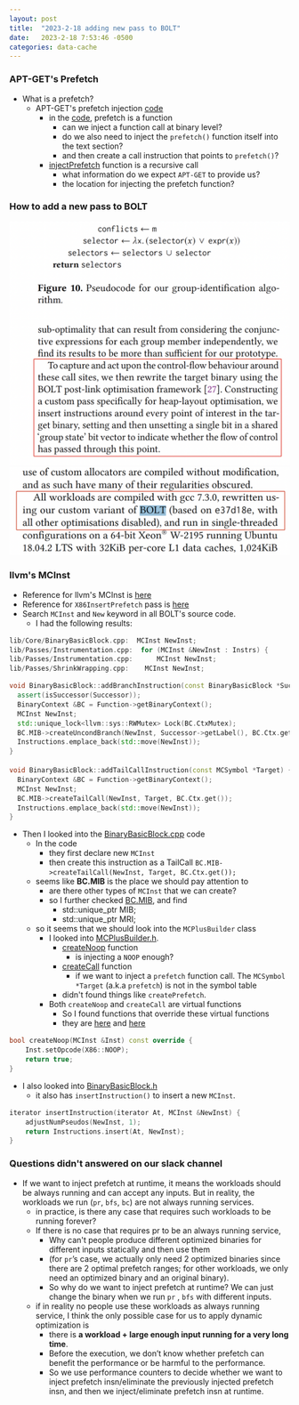 ```yaml
---
layout: post
title:  "2023-2-18 adding new pass to BOLT"
date:   2023-2-18 7:53:46 -0500
categories: data-cache 
---
```

### APT-GET's Prefetch
- What is a prefetch? 
	+ APT-GET's prefetch injection [code](https://github.com/upenn-acg/floar/blob/master/apt-get/SWPrefetchingLLVMPass/SWPrefetchingLLVMPass.cpp#L388)
		* in the [code](https://github.com/upenn-acg/floar/blob/master/apt-get/SWPrefetchingLLVMPass/SWPrefetchingLLVMPass.cpp#L579), prefetch is a function
			+ can we inject a function call at binary level?
			+ do we also need to inject the `prefetch()` function itself into the text section?
			+ and then create a call instruction that points to `prefetch()`?
		* [injectPrefetch](https://github.com/upenn-acg/floar/blob/master/apt-get/SWPrefetchingLLVMPass/SWPrefetchingLLVMPass.cpp#L639) function is a recursive call
			+ what information do we expect `APT-GET` to provide us?
			+ the location for injecting the prefetch function? 

### How to add a new pass to BOLT
![screenshot](/assets/2023-02-18/screenshot-1.png)
![screenshot](/assets/2023-02-18/screenshot-2.png)

### llvm's MCInst
- Reference for llvm's MCInst is [here](https://llvm.org/doxygen/classllvm_1_1MCInst.html)
- Reference for `X86InsertPrefetch` pass is [here](https://llvm.org/doxygen/X86InsertPrefetch_8cpp_source.html)
- Search `MCInst` and `New` keyword in all BOLT's source code.
	+ I had the following results:

```cpp
lib/Core/BinaryBasicBlock.cpp:  MCInst NewInst;
lib/Passes/Instrumentation.cpp:  for (MCInst &NewInst : Instrs) {
lib/Passes/Instrumentation.cpp:      MCInst NewInst;
lib/Passes/ShrinkWrapping.cpp:    MCInst NewInst;
```

```cpp
void BinaryBasicBlock::addBranchInstruction(const BinaryBasicBlock *Successor) {
  assert(isSuccessor(Successor));
  BinaryContext &BC = Function->getBinaryContext();
  MCInst NewInst;
  std::unique_lock<llvm::sys::RWMutex> Lock(BC.CtxMutex);
  BC.MIB->createUncondBranch(NewInst, Successor->getLabel(), BC.Ctx.get());
  Instructions.emplace_back(std::move(NewInst));
}

void BinaryBasicBlock::addTailCallInstruction(const MCSymbol *Target) {
  BinaryContext &BC = Function->getBinaryContext();
  MCInst NewInst;
  BC.MIB->createTailCall(NewInst, Target, BC.Ctx.get());
  Instructions.emplace_back(std::move(NewInst));
}
```

- Then I looked into the [BinaryBasicBlock.cpp](https://github.com/zyuxuan0115/llvm-project-pg-square/blob/main/bolt/lib/Core/BinaryBasicBlock.cpp) code
	+ In the code 
		* they first declare new `MCInst`
		* then create this instruction as a TailCall `BC.MIB->createTailCall(NewInst, Target, BC.Ctx.get());`
	+ seems like <strong>BC.MIB</strong> is the place we should pay attention to
		* are there other types of `MCInst` that we can create?
		* so I further checked [BC.MIB](https://github.com/zyuxuan0115/llvm-project-pg-square/blob/main/bolt/include/bolt/Core/BinaryContext.h#L587), and find
			- std::unique_ptr<MCPlusBuilder> MIB;
			- std::unique_ptr<const MCRegisterInfo> MRI;
	+ so it seems that we should look into the `MCPlusBuilder` class
		* I looked into [MCPlusBuilder.h](https://github.com/zyuxuan0115/llvm-project-pg-square/blob/main/bolt/include/bolt/Core/MCPlusBuilder.h).
			- [createNoop](https://github.com/zyuxuan0115/llvm-project-pg-square/blob/main/bolt/include/bolt/Core/MCPlusBuilder.h#L1440) function
				* is injecting a `NOOP` enough?
			- [createCall](https://github.com/zyuxuan0115/llvm-project-pg-square/blob/main/bolt/include/bolt/Core/MCPlusBuilder.h#L1474) function
				* if we want to inject a `prefetch` function call. The `MCSymbol *Target` (a.k.a `prefetch`) is not in the symbol table
			- didn't found things like `createPrefetch`.
		* Both `createNoop` and `createCall` are virtual functions 
			- So I found functions that override these virtual functions
			- they are [here](https://github.com/zyuxuan0115/llvm-project-pg-square/blob/main/bolt/lib/Target/X86/X86MCPlusBuilder.cpp#L2915) and [here](https://github.com/zyuxuan0115/llvm-project-pg-square/blob/main/bolt/lib/Target/X86/X86MCPlusBuilder.cpp#L2522) 

```cpp
bool createNoop(MCInst &Inst) const override {
    Inst.setOpcode(X86::NOOP);
    return true;
}
```

- I also looked into [BinaryBasicBlock.h](https://github.com/zyuxuan0115/llvm-project-pg-square/blob/main/bolt/include/bolt/Core/BinaryBasicBlock.h#L766)
	+ it also has `insertInstruction()` to insert a new `MCInst`. 
```cpp
iterator insertInstruction(iterator At, MCInst &NewInst) {
	adjustNumPseudos(NewInst, 1);
	return Instructions.insert(At, NewInst);
}
```

### Questions didn't answered on our slack channel
- If we want to inject prefetch at runtime, it means the workloads should be always running and can accept any inputs. But in reality, the workloads we run (`pr`, `bfs`, `bc`) are not always running services.
	+ in practice, is there any case that requires such workloads to be running forever?
	+ If there is no case that requires pr to be an always running service, 
		* Why can't people produce different optimized binaries for different inputs statically and then use them  
		* (for `pr`’s case, we actually only need 2 optimized binaries since there are 2 optimal prefetch ranges; for other workloads, we only need an optimized binary and an original binary). 
		* So why do we want to inject prefetch at runtime? We can just change the binary when we run `pr` , `bfs` with different inputs.
	+ if in reality no people use these workloads as always running service, I think the only possible case for us to apply dynamic optimization is 
		+ there is <strong>a workload + large enough input running for a very long time</strong>. 
		+ Before the execution, we don’t know whether prefetch can benefit the performance or be harmful to the performance. 
		+ So we use performance counters to decide whether we want to inject prefetch insn/eliminate the previously injected prefetch insn, and then we inject/eliminate prefetch insn at runtime. 

